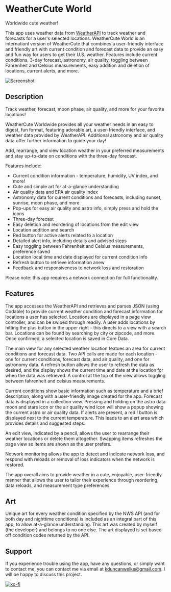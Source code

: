 # WeatherCute World
Worldwide cute weather!

This app uses weather data from [WeatherAPI](https://www.weatherapi.com) to track weather and forecasts for a user's selected locations. WeatherCute World is an internationl version of WeatherCute that combines a user-friendly interface and friendly art with current condition and forecast data to provide an easy and fun way for users to get their U.S. weather. Features include current conditions, 3-day forecast, astronomy, air quality, toggling between Fahrenheit and Celsius measurements, easy addition and deletion of locations, current alerts, and more.

![Screenshot](https://i.ibb.co/9HbdxGC/Screen-Shot-2021-07-15-at-2-46-17-PM.png)

## Description

Track weather, forecast, moon phase, air quality, and more for your favorite locations!

WeatherCute Worldwide provides all your weather needs in an easy to digest, fun format, featuring adorable art, a user-friendly interface, and weather data provided by WeatherAPI. Additional astronomy and air quality data offer further information to guide your day!

Add, rearrange, and view location weather in your preferred measurements and stay up-to-date on conditions with the three-day forecast.

Features include:

* Current condition information - temperature, humidity, UV index, and more!
* Cute and simple art for at-a-glance understanding
* Air quality data and EPA air quality index
* Astronomy data for current conditions and forecasts, including sunset, sunrise, moon phase, and more
* Pop-ups for easy air quality and astro info, simply press and hold the icons
* Three-day forecast
* Easy deletion and reordering of locations from the edit view
* Location addition and search
* Red button for active alerts related to a location
* Detailed alert info, including details and advised steps
* Easy toggling between Fahrenheit and Celsius measurements, preference saved
* Location local time and date displayed for current condition info
* Refresh button to retrieve information anew
* Feedback and responsiveness to network loss and restoration

Please note: this app requires a network connection for full functionality.

## Features
The app accesses the WeatherAPI and retrieves and parses JSON (using Codable) to provide current weather condition and forecast information for locations a user has selected. Locations are displayed in a page view controller, and can be swiped through readily. A user adds locations by hitting the plus button in the upper right - this directs to a view with a search bar. Locations can be found by searching by city or zipcode, and more. Once confirmed, a selected location is saved in Core Data.

The main view for any selected weather location featues an area for current conditions and forecast data. Two API calls are made for each location - one for current conditions, forecast data, and air quality, and one for astronomy data. A refresh button allows the user to refresh the data as desired, and the display shows the current time and date at the location for when the data was retrieved. A control at the top of the view allows toggling between fahrenheit and celsius measurements.

Current conditions show basic information such as temperature and a brief description, along with a user-friendly image created for the app. Forecast data is displayed in a collection view. Pressing and holding on the astro data moon and stars icon or the air quality wind icon will show a popup showing the current astro or air quality data. If alerts are present, a red ! button is displayed next to the current temperature. This leads to an alert area which provides details and suggested steps.

An edit view, indicated by a pencil, allows the user to rearrange their weather locations or delete them altogether. Swapping items refreshes the page view so items are shown as the user prefers.

Network monitoring allows the app to detect and indicate network loss, and respond with reloads or removal of loss indicators when the network is restored. 

The app overall aims to provide weather in a cute, enjoyable, user-friendly manner that allows the user to tailor their experience through reordering, data reloads, and measurement type preferences.

## Art
Unique art for every weather condition specified by the NWS API (and for both day and nighttime conditions) is included as an integral part of this app, to allow at-a-glance understanding. This art was created by myself (the developer) and belongs to no one else. The art displayed is set based off condition codes returned by the API.

## Support
If you experience trouble using the app, have any questions, or simply want to contact me, you can contact me via email at kduncanwelke@gmail.com. I will be happy to discuss this project.

[![ko-fi](https://ko-fi.com/img/githubbutton_sm.svg)](https://ko-fi.com/S6S03G1HT)
